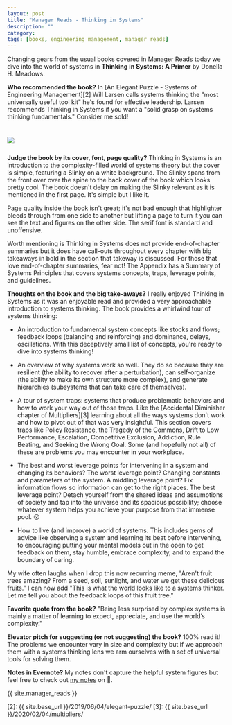 ```yaml
---
layout: post
title: "Manager Reads - Thinking in Systems"
description: ""
category: 
tags: [books, engineering management, manager reads]
---
```


Changing gears from the usual books covered in Manager Reads today we dive into the world of systems in **Thinking in Systems: A Primer** by Donella H. Meadows.

**Who recommended the book?** In [An Elegant Puzzle - Systems of Engineering Management][2] Will Larsen calls systems thinking the "most universally useful tool kit" he's found for effective leadership. Larsen recommends Thinking in Systems if you want a "solid grasp on systems thinking fundamentals." Consider me sold!

<div>
    <img class="rounded-corners" style="max-width: 350px; border: 1px; margin-top: 24px;" src="{{ site.images2020 }}/02-24/systems.jpg"/>
    <p class="caption-text" style="line-height: 1.5em; margin-bottom: 24px;"><strong></strong></p>
</div>

**Judge the book by its cover, font, page quality?** Thinking in Systems is an introduction to the complexity-filled world of systems theory but the cover is simple, featuring a Slinky on a white background. The Slinky spans from the front over over the spine to the back cover of the book which looks pretty cool. The book doesn't delay on making the Slinky relevant as it is mentioned in the first page. It's simple but I like it.

Page quality inside the book isn't great; it's not bad enough that highlighter bleeds through from one side to another but lifting a page to turn it you can see the text and figures on the other side. The serif font is standard and unoffensive.

Worth mentioning is Thinking in Systems does not provide end-of-chapter summaries but it does have call-outs throughout every chapter with big takeaways in bold in the section that takeway is discussed. For those that love end-of-chapter summaries, fear not! The Appendix has a Summary of Systems Principles that covers systems concepts, traps, leverage points, and guidelines.

**Thoughts on the book and the big take-aways?** I really enjoyed Thinking in Systems as it was an enjoyable read and provided a very approachable introduction to systems thinking. The book provides a whirlwind tour of systems thinking:

* An introduction to fundamental system concepts like stocks and flows; feedback loops (balancing and reinforcing) and dominance, delays, oscillations. With this deceptively small list of concepts, you're ready to dive into systems thinking!

* An overview of why systems work so well. They do so because they are resilient (the ability to recover after a perturbation), can self-organize (the ability to make its own structure more complex), and generate hierarchies (subsystems that can take care of themselves).

* A tour of system traps: systems that produce problematic behaviors and how to work your way out of those traps. Like the [Accidental Diminisher chapter of Multipliers][3] learning about all the ways systems don't work and how to pivot out of that was very insightful. This section covers traps like Policy Resistance, the Tragedy of the Commons, Drift to Low Performance, Escalation, Competitive Exclusion, Addiction, Rule Beating, and Seeking the Wrong Goal. Some (and hopefully not all) of these are problems you may encounter in your workplace.

* The best and worst leverage points for intervening in a system and changing its behaviors? The worst leverage point? Changing constants and parameters of the system. A middling leverage point? Fix information flows so information can get to the right places. The best leverage point? Detach yourself from the shared ideas and assumptions of society and tap into the universe and its spacious possibility; choose whatever system helps you achieve your purpose from that immense pool. 😮

* How to live (and improve) a world of systems. This includes gems of advice like observing a system and learning its beat before intervening, to encouraging putting your mental models out in the open to get feedback on them, stay humble, embrace complexity, and to expand the boundary of caring.

My wife often laughs when I drop this now recurring meme, "Aren't fruit trees amazing? From a seed, soil, sunlight, and water we get these delicious fruits." I can now add "This is what the world looks like to a systems thinker. Let me tell you about the feedback loops of this fruit tree."

**Favorite quote from the book?** "Being less surprised by complex systems is mainly a matter of learning to expect, appreciate, and use the world’s complexity."

**Elevator pitch for suggesting (or not suggesting) the book?** 100% read it! The problems we encounter vary in size and complexity but if we approach them with a systems thinking lens we arm ourselves with a set of universal tools for solving them.

**Notes in Evernote?** My notes don't capture the helpful system figures but feel free to check out [my notes][1] on 🐘.

{{ site.manager_reads }}

[1]: https://www.evernote.com/l/AOTeR9GDF-pOhJRNQEdSG1UiOQNT0yPX_Uw
[2]: {{ site.base_url }}/2019/06/04/elegant-puzzle/
[3]: {{ site.base_url }}/2020/02/04/multipliers/